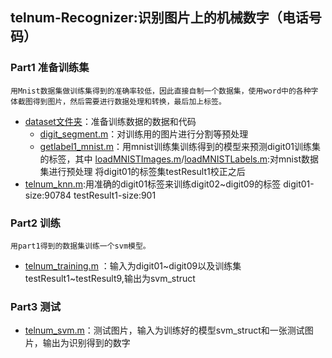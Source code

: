 ## telnum-Recognizer:识别图片上的机械数字（电话号码）

### Part1 准备训练集

	用Mnist数据集做训练集得到的准确率较低，因此直接自制一个数据集，使用word中的各种字体截图得到图片，然后需要进行数据处理和转换，最后加上标签。 

*  [dataset文件夹](https://github.com/JU-Chang/telnum-Recognizer/tree/master/dataset)：准备训练数据的数据和代码
	* [digit_segment.m](https://github.com/JU-Chang/telnum-Recognizer/blob/master/dataset/digit_segment.m)：对训练用的图片进行分割等预处理
	* [getlabel1_mnist.m](https://github.com/JU-Chang/telnum-Recognizer/blob/master/dataset/getlabel1_mnist.m)：用mnist训练集训练得到的模型来预测digit01训练集的标签，其中 [loadMNISTImages.m](https://github.com/JU-Chang/telnum-Recognizer/blob/master/dataset/loadMNISTImages.m)/[loadMNISTLabels.m](https://github.com/JU-Chang/telnum-Recognizer/blob/master/dataset/loadMNISTLabels.m):对mnist数据集进行预处理 
	将digit01的标签集testResult1校正之后
 * [telnum_knn.m](https://github.com/JU-Chang/telnum-Recognizer/blob/master/dataset/telnum_knn.m):用准确的digit01标签来训练digit02~digit09的标签 digit01-size:90784 testResult1-size:901
 

### Part2 训练 

	用part1得到的数据集训练一个svm模型。

* [telnum_training.m](https://github.com/JU-Chang/telnum-Recognizer/blob/master/telnum_training.m) ：输入为digit01~digit09以及训练集testResult1~testResult9,输出为svm_struct


### Part3 测试
 
* [telnum_svm.m](https://github.com/JU-Chang/telnum-Recognizer/blob/master/telnum_svm.m)：测试图片，输入为训练好的模型svm_struct和一张测试图片，输出为识别得到的数字
